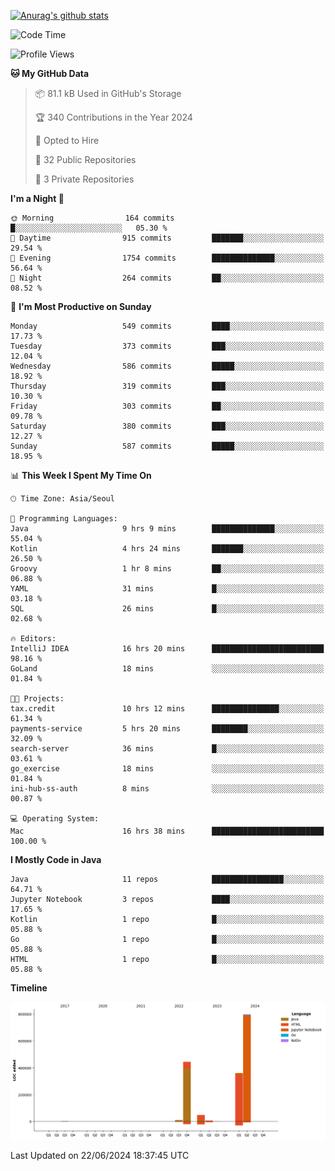 [![Anurag's github stats](https://github-readme-stats.vercel.app/api?username=hajubal)](https://github.com/anuraghazra/github-readme-stats)

<!--START_SECTION:waka-->
![Code Time](http://img.shields.io/badge/Code%20Time-35%20hrs%2034%20mins-blue)

![Profile Views](http://img.shields.io/badge/Profile%20Views-0-blue)

**🐱 My GitHub Data** 

> 📦 81.1 kB Used in GitHub's Storage 
 > 
> 🏆 340 Contributions in the Year 2024
 > 
> 💼 Opted to Hire
 > 
> 📜 32 Public Repositories 
 > 
> 🔑 3 Private Repositories 
 > 
**I'm a Night 🦉** 

```text
🌞 Morning                164 commits         █░░░░░░░░░░░░░░░░░░░░░░░░   05.30 % 
🌆 Daytime                915 commits         ███████░░░░░░░░░░░░░░░░░░   29.54 % 
🌃 Evening                1754 commits        ██████████████░░░░░░░░░░░   56.64 % 
🌙 Night                  264 commits         ██░░░░░░░░░░░░░░░░░░░░░░░   08.52 % 
```
📅 **I'm Most Productive on Sunday** 

```text
Monday                   549 commits         ████░░░░░░░░░░░░░░░░░░░░░   17.73 % 
Tuesday                  373 commits         ███░░░░░░░░░░░░░░░░░░░░░░   12.04 % 
Wednesday                586 commits         █████░░░░░░░░░░░░░░░░░░░░   18.92 % 
Thursday                 319 commits         ███░░░░░░░░░░░░░░░░░░░░░░   10.30 % 
Friday                   303 commits         ██░░░░░░░░░░░░░░░░░░░░░░░   09.78 % 
Saturday                 380 commits         ███░░░░░░░░░░░░░░░░░░░░░░   12.27 % 
Sunday                   587 commits         █████░░░░░░░░░░░░░░░░░░░░   18.95 % 
```


📊 **This Week I Spent My Time On** 

```text
🕑︎ Time Zone: Asia/Seoul

💬 Programming Languages: 
Java                     9 hrs 9 mins        ██████████████░░░░░░░░░░░   55.04 % 
Kotlin                   4 hrs 24 mins       ███████░░░░░░░░░░░░░░░░░░   26.50 % 
Groovy                   1 hr 8 mins         ██░░░░░░░░░░░░░░░░░░░░░░░   06.88 % 
YAML                     31 mins             █░░░░░░░░░░░░░░░░░░░░░░░░   03.18 % 
SQL                      26 mins             █░░░░░░░░░░░░░░░░░░░░░░░░   02.68 % 

🔥 Editors: 
IntelliJ IDEA            16 hrs 20 mins      █████████████████████████   98.16 % 
GoLand                   18 mins             ░░░░░░░░░░░░░░░░░░░░░░░░░   01.84 % 

🐱‍💻 Projects: 
tax.credit               10 hrs 12 mins      ███████████████░░░░░░░░░░   61.34 % 
payments-service         5 hrs 20 mins       ████████░░░░░░░░░░░░░░░░░   32.09 % 
search-server            36 mins             █░░░░░░░░░░░░░░░░░░░░░░░░   03.61 % 
go_exercise              18 mins             ░░░░░░░░░░░░░░░░░░░░░░░░░   01.84 % 
ini-hub-ss-auth          8 mins              ░░░░░░░░░░░░░░░░░░░░░░░░░   00.87 % 

💻 Operating System: 
Mac                      16 hrs 38 mins      █████████████████████████   100.00 % 
```

**I Mostly Code in Java** 

```text
Java                     11 repos            ████████████████░░░░░░░░░   64.71 % 
Jupyter Notebook         3 repos             ████░░░░░░░░░░░░░░░░░░░░░   17.65 % 
Kotlin                   1 repo              █░░░░░░░░░░░░░░░░░░░░░░░░   05.88 % 
Go                       1 repo              █░░░░░░░░░░░░░░░░░░░░░░░░   05.88 % 
HTML                     1 repo              █░░░░░░░░░░░░░░░░░░░░░░░░   05.88 % 
```



**Timeline**

![Lines of Code chart](https://raw.githubusercontent.com/hajubal/hajubal/main/assets/bar_graph.png)


 Last Updated on 22/06/2024 18:37:45 UTC
<!--END_SECTION:waka-->